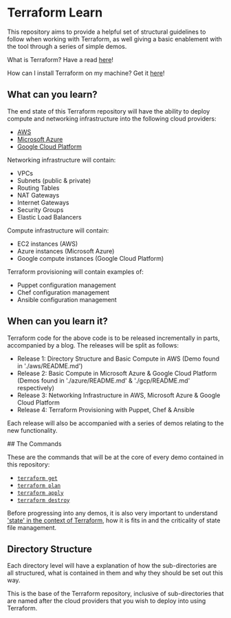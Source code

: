 # Terraform Learn

This repository aims to provide a helpful set of structural guidelines to follow
when working with Terraform, as well giving a basic enablement with the tool through
a series of simple demos.

What is Terraform? Have a read [here](https://www.terraform.io/intro/index.html)!

How can I install Terraform on my machine? Get it [here](https://www.terraform.io/downloads.html)!


## What can you learn?

The end state of this Terraform repository will have the ability to deploy compute
and networking infrastructure into the following cloud providers:

* [AWS](http://aws.amazon.com/)
* [Microsoft Azure](https://azure.microsoft.com/en-gb/)
* [Google Cloud Platform](https://cloud.google.com/)

Networking infrastructure will contain:

* VPCs
* Subnets (public & private)
* Routing Tables
* NAT Gateways
* Internet Gateways
* Security Groups
* Elastic Load Balancers

Compute infrastructure will contain:

* EC2 instances (AWS)
* Azure instances (Microsoft Azure)
* Google compute instances (Google Cloud Platform)

Terraform provisioning will contain examples of:

* Puppet configuration management
* Chef configuration management
* Ansible configuration management


## When can you learn it?

Terraform code for the above code is to be released incrementally in parts, accompanied by a blog. The releases will be split as follows:

- Release 1: Directory Structure and Basic Compute in AWS (Demo found in './aws/README.md')
- Release 2: Basic Compute in Microsoft Azure & Google Cloud Platform (Demos found in './azure/README.md' & './gcp/README.md' respectively)
- Release 3: Networking Infrastructure in AWS, Microsoft Azure & Google Cloud Platform
- Release 4: Terraform Provisioning with Puppet, Chef & Ansible

Each release will also be accompanied with a series of demos relating to the new functionality.


## The Commands

These are the commands that will be at the core of every demo contained in this repository:

* [`terraform get`](https://www.terraform.io/docs/commands/get.html)
* [`terraform plan`](https://www.terraform.io/docs/commands/plan.html)
* [`terraform apply`](https://www.terraform.io/docs/commands/apply.html)
* [`terraform destroy`](https://www.terraform.io/docs/commands/destroy.html)

Before progressing into any demos, it is also very important to understand ['state' in the context of Terraform](https://www.terraform.io/docs/state/index.html), how it is fits in and the criticality of state file management.

## Directory Structure

Each directory level will have a explanation of how the sub-directories are all structured, what is contained in them and why they should be set out this way.

This is the base of the Terraform repository, inclusive of sub-directories that are named after the cloud providers that you wish to deploy into using Terraform.
